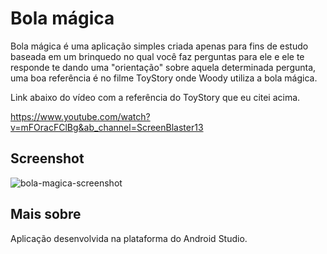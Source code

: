# Bola mágica

Bola mágica é uma aplicação simples criada apenas para fins de estudo baseada em um brinquedo no qual você faz perguntas para ele e ele te responde te dando uma "orientação" sobre aquela determinada pergunta, uma boa referência é no filme ToyStory onde Woody utiliza a bola mágica.

Link abaixo do vídeo com a referência do ToyStory que eu citei acima.

https://www.youtube.com/watch?v=mFOracFClBg&ab_channel=ScreenBlaster13

## Screenshot

![bola-magica-screenshot](https://user-images.githubusercontent.com/74942532/138538129-72feb1da-ec62-45fd-9f10-e897ad18085c.png)

## Mais sobre

Aplicação desenvolvida na plataforma do Android Studio.
